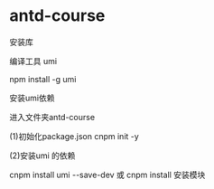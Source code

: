 # antd-course
安装库

编译工具 umi
 
npm install -g umi 

安装umi依赖

进入文件夹antd-course

(1)初始化package.json
cnpm init -y

(2)安装umi 的依赖

cnpm install umi --save-dev
或
cnpm install 安装模块
